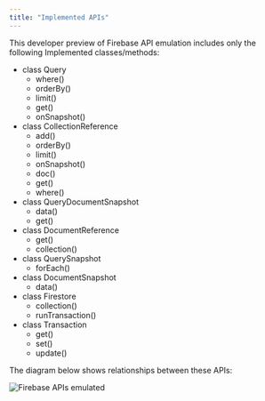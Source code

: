 ```yaml
---
title: "Implemented APIs"
---
```


This developer preview of Firebase API emulation includes only the following Implemented classes/methods:
 
* class Query
  * where()
  * orderBy()
  * limit()
  * get()
  * onSnapshot()
* class CollectionReference
  * add()
  * orderBy()
  * limit()
  * onSnapshot()
  * doc()
  * get()
  * where()
* class QueryDocumentSnapshot
  * data()
  * get()
* class DocumentReference
  * get()
  * collection()
* class QuerySnapshot
  * forEach()
* class DocumentSnapshot
  * data()
* class Firestore
  * collection()
  * runTransaction()
* class Transaction
  * get()
  * set()
  * update()

The diagram below shows relationships between these APIs:

![Firebase APIs emulated](../../firebase-apis-emulated.jpeg)